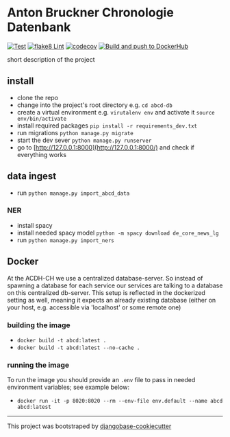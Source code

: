 # Anton Bruckner Chronologie Datenbank
[![Test](https://github.com/acdh-oeaw/abcd-db/actions/workflows/test.yml/badge.svg)](https://github.com/acdh-oeaw/abcd-db/actions/workflows/test.yml)
[![flake8 Lint](https://github.com/acdh-oeaw/abcd-db/actions/workflows/lint.yml/badge.svg)](https://github.com/acdh-oeaw/abcd-db/actions/workflows/lint.yml)
[![codecov](https://codecov.io/gh/acdh-oeaw/abcd-db/branch/master/graph/badge.svg?token=0068S12XV0)](https://codecov.io/gh/acdh-oeaw/abcd-db)
[![Build and push to DockerHub](https://github.com/acdh-oeaw/abcd-db/actions/workflows/build.yml/badge.svg)](https://github.com/acdh-oeaw/abcd-db/actions/workflows/build.yml)


short description of the project

## install

* clone the repo
* change into the project's root directory e.g. `cd abcd-db`
* create a virtual environment e.g. `virutalenv env` and activate it `source env/bin/activate`
* install required packages `pip install -r requirements_dev.txt`
* run migrations `python manage.py migrate`
* start the dev sever `python manage.py runserver`
* go to [http://127.0.0.1:8000](http://127.0.0.1:8000/) and check if everything works

## data ingest

* run `python manage.py import_abcd_data`

### NER

* install spacy
* install needed spacy model `python -m spacy download de_core_news_lg`
* run `python manage.py import_ners`

## Docker

At the ACDH-CH we use a centralized database-server. So instead of spawning a database for each service our services are talking to a database on this centralized db-server. This setup is reflected in the dockerized setting as well, meaning it expects an already existing database (either on your host, e.g. accessible via 'localhost' or some remote one)

### building the image

* `docker build -t abcd:latest .`
* `docker build -t abcd:latest --no-cache .`


### running the image

To run the image you should provide an `.env` file to pass in needed environment variables; see example below:

* `docker run -it -p 8020:8020 --rm --env-file env.default --name abcd abcd:latest`

-----

This project was bootstraped by [djangobase-cookiecutter](https://github.com/acdh-oeaw/djangobase-cookiecutter)